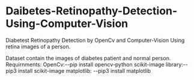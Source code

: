 # Daibetes-Retinopathy-Detection-Using-Computer-Vision
Diabetest Retinopathy  Detection by  OpenCv and Computer-Vision  Using retina images of a person.

Dataset contain the images of diabetes patient and normal person.
Requirnments:
OpenCv:--pip install opencv-python
scikit-image library:--pip3 install scikit-image
matplotlib: --pip3 install matplotlib


